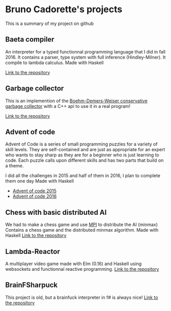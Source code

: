 # Bruno Cadorette's projects
This is a summary of my project on github

## Baeta compiler
An interpreter for a typed functionnal programming language that I did in fall 2016. It contains a parser, type system with full inference (Hindley-Milner). It compile to lambda calculus. Made with Haskell

[Link to the repository](https://github.com/bruno-cadorette/Baeta-Compiler)

## Garbage collector
This is an implemention of the [Boehm-Demers-Weiser conservative garbage collector](https://en.wikipedia.org/wiki/Boehm_garbage_collector) with a C++ api to use it in a real program!

[Link to the repository](https://github.com/bruno-cadorette/RealTimeGarbageCollector)

## Advent of code
Advent of Code is a series of small programming puzzles for a variety of skill levels. They are self-contained and are just as appropriate for an expert who wants to stay sharp as they are for a beginner who is just learning to code. Each puzzle calls upon different skills and has two parts that build on a theme.

I did all the challenges in 2015 and half of them in 2016, I plan to complete them one day
Made with Haskell
* [Advent of code 2015](https://github.com/bruno-cadorette/AdventOfCode2015)
* [Advent of code 2016](https://github.com/bruno-cadorette/AdventOfCode2016)

## Chess with basic distributed AI
We had to make a chess game and use [MPI](https://fr.wikipedia.org/wiki/Message_Passing_Interface) to distribute the AI (minmax)
Contains a chess game and the distributed minmax algorithm.
Made with Haskell
[Link to the repository](https://github.com/bruno-cadorette/IFT630-TP3)

## Lambda-Reactor
A multiplayer video game made with Elm (0.16) and Haskell using websockets and functionnal reactive programming. 
[Link to the repository](https://github.com/bruno-cadorette/IFT630-TP3)

## BrainFSharpuck
This project is old, but a brainfuck interpreter in f# is always nice!
[Link to the repository](https://github.com/bruno-cadorette/IFT630-TP3)
